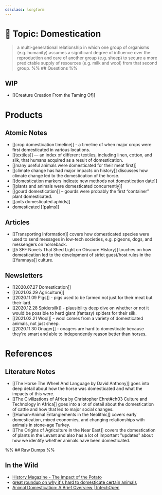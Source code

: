```yaml
---
cssclass: longform
---
```


# 📎 Topic: Domestication
> a multi-generational relationship in which one group of organisms (e.g. humanity) assumes a significant degree of influence over the reproduction and care of another group (e.g. sheep) to secure a more predictable supply of resources (e.g. milk and wool) from that second group. 
%% ## Questions %%
## WIP
- [[Creature Creation From the Taming Of]]

# Products 
## Atomic Notes
- [[crop domestication timeline]] - a timeline of when major crops were first domesticated in various locations. 
- [[textiles]] — an index of different textiles, including linen, cotton, and silk, that humans acquired as a result of domestication. 
- [[many useful animals were domesticated for their meat first]]
- [[climate change has had major impacts on history]] discusses how climate change led to the domestication of the horse. 
- [[domestication markers indicate new methods not domestication date]]
- [[plants and animals were domesticated concurrently]]
- [[gourd domestication]] – gourds were probably the first “container” plant domesticated. 
- [[ants domesticated aphids]]
- domesticated [[palms]]
## Articles 
- [[Transporting Information]] covers how domesticated species were used to send messages in low-tech societies, e.g. pigeons, dogs, and messengers on horseback. 
- [[5 SFF Novels That Shed Light on Obscure History]] touches on how domestication led to the development of strict guest/host rules in the [[Yamnaya]] culture. 
## Newsletters
- [[2020.07.27 Domestication]]
- [[2021.03.29 Agriculture]] 
- [[2020.11.09 Pigs]] - pigs used to be farmed not just for their meat but their lard. 
- [[2020.12.28 Spidersilk]] - plausibility deep dive on whether or not it would be possible to herd giant (fantasy) spiders for their silk. 
- [[2021.02.21 Wool]] - wool comes from a variety of domesticated animals, not just sheep. 
- [[2020.11.30 Onager]] - onagers are hard to domesticate because they're smart and able to independently reason better than horses. 
# References
## Literature Notes
- [[The Horse The Wheel And Language by David Anthony]] goes into deep detail about how the horse was domesticated and what the impacts of this were. 
- [[The Civilizations of Africa by Christopher Ehret#ch03 Culture and Technology in Africa]] goes into a lot of detail about the domestication of cattle and how that led to major social changes. 
- [[Human-Animal Entanglements in the Neolithic]] covers early domestication, mixed economies, and changing relationships with animals in stone-age Turkey. 
- [[The Origins of Agriculture in the Near East]] covers the domestication of plants in the Levant and also has a lot of important "updates" about how we identify whether animals have been domesticated. 

%% ## Raw Dumps %%
## In the Wild 
- [History Magazine - The Impact of the Potato](https://www.history-magazine.com/potato.html)
- [great roundup on why it's hard to domesticate certain animals](https://www.reddit.com/r/AskHistorians/comments/lyraqg/why_didnt_any_south_american_natives_domesticate/)
- [Animal Domestication: A Brief Overview | IntechOpen](https://www.intechopen.com/books/animal-domestication/animal-domestication-a-brief-overview)
